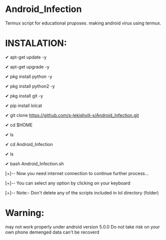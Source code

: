 # Android_Infection
Termux script for educational pruposes.
making android virus using termux.

# INSTALATION:

✔ apt-get update -y

✔ apt-get upgrade -y

✔ pkg install python -y

✔ pkg install python2 -y

✔ pkg install git -y

✔ pip install lolcat

✔ git clone https://github.com/s-lekishvili-s/Android_Infection.git

✔ cd $HOME

✔ ls

✔ cd Android_Infection

✔ ls

✔ bash Android_Infection.sh

[+]-- Now you need internet connection to continue further process...

[+]-- You can select any option by clicking on your keyboard

[+]-- Note:- Don't delete any of the scripts included in lol directory (folder)
# Warning:
may not work properly under android version 5.0.0
Do not take risk on your own phone demenged data can't be recoverd
